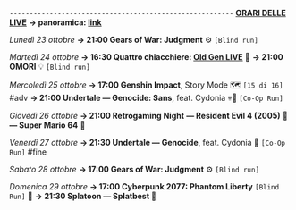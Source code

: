 <code>--------------------------------------------------------</code>
<b><u>ORARI DELLE LIVE</u></b>
<b>→ panoramica: <a href="https://trello.com/b/iKwdSGf3/sabaku">link</a></b>

<i>Lunedì 23 ottobre</i>
<b>→ 21:00 Gears of War: Judgment</b> ⚙️ <code>[Blind run]</code>

<i>Martedì 24 ottobre</i>
<b>→ 16:30 Quattro chiacchiere: <a href="https://www.twitch.tv/oldgenproject">Old Gen LIVE</a></b> 💬
<b>→ 21:00 OMORI</b> 💡 <code>[Blind run]</code>

<i>Mercoledì 25 ottobre</i>
<b>→ 17:00 Genshin Impact</b>, Story Mode 🗺 <code>[15 di 16]</code> #adv
<b>→ 21:00 Undertale ― Genocide: Sans</b>, feat. Cydonia 💀🌻 <code>[Co-Op Run]</code>

<i>Giovedì 26 ottobre</i>
<b>→ 21:00 Retrogaming Night</b>
<b>― Resident Evil 4 (2005)</b> 🧿
<b>― Super Mario 64</b> 🍄

<i>Venerdì 27 ottobre</i>
<b>→ 21:30 Undertale ― Genocide</b>, feat. Cydonia 🌻 <code>[Co-Op Run]</code> #fine

<i>Sabato 28 ottobre</i>
<b>→ 17:00 Gears of War: Judgment</b> ⚙️ <code>[Blind run]</code>

<i>Domenica 29 ottobre</i>
<b>→ 17:00 Cyberpunk 2077: Phantom Liberty</b> <code>[Blind Run]</code> 🗽
<b>→ 21:30 Splatoon ― Splatbest </b> 🦑
